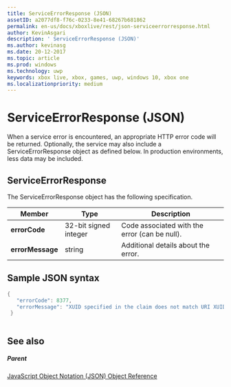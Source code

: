 ```yaml
---
title: ServiceErrorResponse (JSON)
assetID: a2077df8-f76c-0233-8e41-68267b681862
permalink: en-us/docs/xboxlive/rest/json-serviceerrorresponse.html
author: KevinAsgari
description: ' ServiceErrorResponse (JSON)'
ms.author: kevinasg
ms.date: 20-12-2017
ms.topic: article
ms.prod: windows
ms.technology: uwp
keywords: xbox live, xbox, games, uwp, windows 10, xbox one
ms.localizationpriority: medium
---
```



# ServiceErrorResponse (JSON)
When a service error is encountered, an appropriate HTTP error code will be returned. Optionally, the service may also include a ServiceErrorResponse object as defined below. In production environments, less data may be included. 
<a id="ID4EN"></a>

 
## ServiceErrorResponse
 
The ServiceErrorResponse object has the following specification.
 
| Member| Type| Description| 
| --- | --- | --- | 
| <b>errorCode</b>| 32-bit signed integer| Code associated with the error (can be null).| 
| <b>errorMessage</b>| string| Additional details about the error.| 
  
<a id="ID4EVB"></a>

 
## Sample JSON syntax
 

```cpp
{
   "errorCode": 8377,
   "errorMessage": "XUID specified in the claim does not match URI XUID."
 }
    
```

  
<a id="ID4E5B"></a>

 
## See also
 
<a id="ID4EAC"></a>

 
##### Parent 

[JavaScript Object Notation (JSON) Object Reference](atoc-xboxlivews-reference-json.md)

   